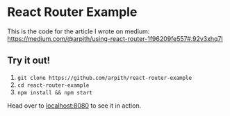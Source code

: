 # React Router Example
This is the code for the article I wrote on medium: https://medium.com/@arpith/using-react-router-1f96209fe557#.92v3xhq7l

## Try it out!
1. `git clone https://github.com/arpith/react-router-example`
2. `cd react-router-example`
3. `npm install && npm start`

Head over to <a href="localhost:8080">localhost:8080</a> to see it in action.
